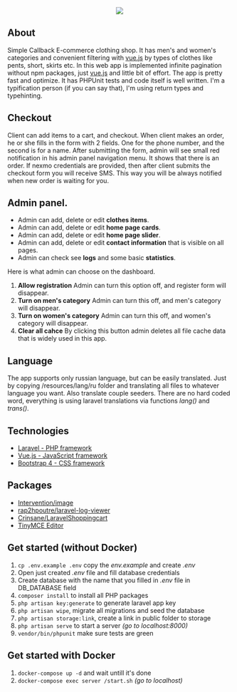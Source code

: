 <p align="center"><img src="https://raw.githubusercontent.com/SerhiiCho/clothing_shop/master/storage/app/public/img/big/slider/slider.jpg"></p>

## About

Simple Callback E-commerce clothing shop. It has men's and women's categories and convenient filtering with [vue.js](https://github.com/vuejs/vue) by types of clothes like pents, short, skirts etc. In this web app is implemented infinite pagination without npm packages, just [vue.js](https://github.com/vuejs/vue) and little bit of effort. The app is pretty fast and optimize. It has PHPUnit tests and code itself is well written. I'm a typification person (if you can say that), I'm using return types and typehinting.

## Checkout

Client can add items to a cart, and checkout. When client makes an order, he or she fills in the form with 2 fields. One for the phone number, and the second is for a name. After submitting the form, admin will see small red notification in his admin panel navigation menu. It shows that there is an order. If nexmo credentials are provided, then after client submits the checkout form you will receive SMS. This way you will be always notified when new order is waiting for you.

## Admin panel.

* Admin can add, delete or edit **clothes items**.
* Admin can add, delete or edit **home page cards**.
* Admin can add, delete or edit **home page slider**.
* Admin can add, delete or edit **contact information** that is visible on all pages.
* Admin can check see **logs** and some basic **statistics**.

Here is what admin can choose on the dashboard.
1. **Allow registration** Admin can turn this option off, and register form will disappear.
2. **Turn on men's category** Admin can turn this off, and men's category will disappear.
3. **Turn on women's category** Admin can turn this off, and women's category will disappear.
4. **Clear all cahce** By clicking this button admin deletes all file cache data that is widely used in this app.

## Language

The app supports only russian language, but can be easily translated. Just by copying /resources/lang/ru folder and translating all files to whatever language you want. Also translate couple seeders. There are no hard coded word, everything is using laravel translations via functions *lang()* and *trans()*.

## Technologies

* [Laravel - PHP framework](https://github.com/laravel/laravel)
* [Vue.js - JavaScript framework](https://github.com/vuejs/vue)
* [Bootstrap 4 - CSS framework](https://getbootstrap.com/)

## Packages

* [Intervention/image](http://image.intervention.io/)
* [rap2hpoutre/laravel-log-viewer](https://github.com/rap2hpoutre/laravel-log-viewer)
* [Crinsane/LaravelShoppingcart](https://github.com/Crinsane/LaravelShoppingcart)
* [TinyMCE Editor](https://www.tinymce.com/)

## Get started (without Docker)

1. `cp .env.example .env` copy the *env.example* and create *.env*
2. Open just created *.env* file and fill database credentials
3. Create database with the name that you filled in *.env* file in DB_DATABASE field
4. `composer install` to install all PHP packages
5. `php artisan key:generate` to generate laravel app key
6. `php artisan wipe`, migrate all migrations and seed the database
7. `php artisan storage:link`, create a link in public folder to storage
8. `php artisan serve` to start a server *(go to localhost:8000)*
9. `vendor/bin/phpunit` make sure tests are green

## Get started with Docker

1. `docker-compose up -d` and wait untill it's done
2. `docker-compose exec server /start.sh` *(go to localhost)*
